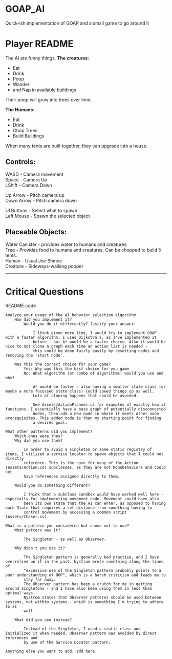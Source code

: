 # GOAP_AI
Quick-ish implementation of GOAP and a small game to go around it

# Player README

The AI are funny things.
**The creatures**: 
- Eat
- Drink
- Poop
- Wander
- and Nap in available buildings
	
Their poop will grow into trees over time.

**The Humans**:
- Eat
- Drink
- Chop Trees
- Build Buildings

When many tents are built together, they can upgrade into a house.



## Controls:

WASD   - Camera movement  
Space  - Camera Up  
LShift - Camera Down  
	
Up Arrow   - Pitch camera up  
Down Arrow - Pitch camera down  
	
UI Buttons - Select what to spawn  
Left Mouse - Spawn the selected object  
	
	
## Placeable Objects:

Water Canister - provides water to humans and creatures  
Tree - Provides food to humans and creatures. Can be chopped to build 5 tents.  
Human - Usual Joe Shmoe  
Creature - Sideways-walking pooper  
  
---

# Critical Questions
README.code


    Analyze your usage of the AI behavior selection algorithm
        How did you implement it?
            Would you do it differently? Justify your answer!
			
				I think given more time, I would try to implement GOAP with a faster algorithm. I used Dijkstra's, as I've implemented it
				before - but A* would be a faster choice. Also it would be nice to not clone a graph each time an action list is needed - 
				this could be done fairly easily by resetting nodes and removing the 'start node'.
			
        Was this the correct choice for your game?
            Yes: Why was this the best choice for you game
            No: What algorithm (or combo of algorithms) would you use and why?
				
				A* would be faster - also having a smaller state class (or maybe a more focussed state class) could speed things up as well.
				Lots of cloning happens that could be avoided.
				
				See Assets/ActionPlanner.cs for examples of exactly how it functions. I essentially have a base graph of potentially disconnected
				nodes, then add a new node in where it meets other node prerequisites. This added node is then my starting point for finding
				a desired goal.
			
    What other patterns did you implement?
        Which ones were they?
        Why did you use them?
			
			In order to avoid a singleton or some static registry of items, I utilized a service locator to spawn objects that I could not directly
			reference. This is the case for many of the Action (Assets/Action.cs) subclasses, as they are not Monobehaviors and could not
			have references assigned directly to them.
			
        Would you do something different?
		
			I think that a subclass sandbox would have worked well here - especially for implementing movement code. Movement could have also
			been its own state that the AI can enter, as opposed to having each State that requires a set distance from something having to
			control movement by accessing a common script (Assets/Chaser.cs).
		
    What is a pattern you considered but chose not to use?
        What pattern was it?
			
			The Singleton - as well as Observer.
		
        Why didn't you use it?
		
			The Singleton pattern is generally bad practice, and I have overrelied on it in the past. Nystrom wrote something along the lines of
			"excessive use of the Singleton pattern probably points to a poor understanding of OOP", which is a harsh criticism and leads me to
			stay far away.
			The Observer pattern has been a crutch for me in getting around Singletons - and I have also been using them in less than optimal ways.
			Nystrom states that Observer patterns should be used between systems, not within systems - which is something I'm trying to adhere to as
			well.
		
        What did you use instead?
		
			Instead of the Singleton, I used a static class and initialized it when needed. Observer pattern was avoided by direct references and 
			by use of the Service Locator pattern.
		
    Anything else you want to add, add here.
